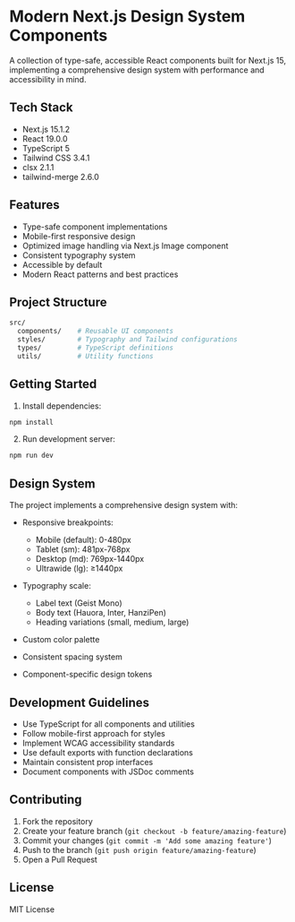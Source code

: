 # Modern Next.js Design System Components

A collection of type-safe, accessible React components built for Next.js 15, implementing a comprehensive design system with performance and accessibility in mind.

## Tech Stack

- Next.js 15.1.2
- React 19.0.0
- TypeScript 5
- Tailwind CSS 3.4.1
- clsx 2.1.1
- tailwind-merge 2.6.0

## Features

- Type-safe component implementations
- Mobile-first responsive design
- Optimized image handling via Next.js Image component
- Consistent typography system
- Accessible by default
- Modern React patterns and best practices

## Project Structure

```bash
src/
  components/    # Reusable UI components
  styles/        # Typography and Tailwind configurations
  types/         # TypeScript definitions
  utils/         # Utility functions
```

## Getting Started

1. Install dependencies:

```bash
npm install
```

2. Run development server:

```bash
npm run dev
```

## Design System

The project implements a comprehensive design system with:

- Responsive breakpoints:

  - Mobile (default): 0-480px
  - Tablet (sm): 481px-768px
  - Desktop (md): 769px-1440px
  - Ultrawide (lg): ≥1440px

- Typography scale:

  - Label text (Geist Mono)
  - Body text (Hauora, Inter, HanziPen)
  - Heading variations (small, medium, large)

- Custom color palette
- Consistent spacing system
- Component-specific design tokens

## Development Guidelines

- Use TypeScript for all components and utilities
- Follow mobile-first approach for styles
- Implement WCAG accessibility standards
- Use default exports with function declarations
- Maintain consistent prop interfaces
- Document components with JSDoc comments

## Contributing

1. Fork the repository
2. Create your feature branch (`git checkout -b feature/amazing-feature`)
3. Commit your changes (`git commit -m 'Add some amazing feature'`)
4. Push to the branch (`git push origin feature/amazing-feature`)
5. Open a Pull Request

## License

MIT License

